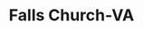 ---
title: Falls Church-VA
slug: falls-church-va
f_state:
- cms/state/virginia.md
f_locations:
- cms/payday-loan/a-b-c-cash-exchange-297.md
- cms/payday-loan/advance-america-2938.md
- cms/payday-loan/al-express-printing-3628.md
- cms/payday-loan/bancomercio-de-el-salvador-inc-5116.md
- cms/payday-loan/cash-corp-6945.md
- cms/payday-loan/check-cash-10507.md
- cms/payday-loan/check-cashing-10769.md
- cms/payday-loan/check-cashing-10770.md
- cms/payday-loan/check-cashing-10771.md
- cms/payday-loan/check-cashing-payday-loans-10787.md
- cms/payday-loan/checks-cash-dba-14499.md
- cms/payday-loan/checks-cashed-14588.md
- cms/payday-loan/j-j-cash-corporation-19766.md
- cms/payday-loan/krok-llc-20093.md
- cms/payday-loan/latino-check-cashing-20258.md
- cms/payday-loan/metro-check-cashier-plus-20808.md
- cms/payday-loan/royal-check-cashing-inc-26098.md
- cms/payday-loan/ruby-cash-corp-26117.md
- cms/payday-loan/salina-llc-26184.md
- cms/payday-loan/xpress-international-28917.md
updated-on: '2024-05-30T13:41:28.615Z'
created-on: '2024-05-30T13:41:28.615Z'
published-on: '2024-05-30T13:54:32.469Z'
f_city: Falls Church
layout: '[city].html'
tags: city
---